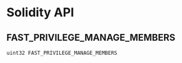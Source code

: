 # Solidity API

## FAST_PRIVILEGE_MANAGE_MEMBERS

```solidity
uint32 FAST_PRIVILEGE_MANAGE_MEMBERS
```

